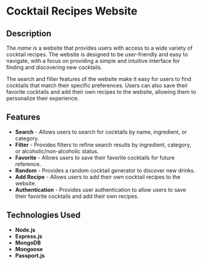 # Cocktail Recipes Website


## Description

The *name* is a website that provides users with access to a wide variety of cocktail recipes. The website is designed to be user-friendly and easy to navigate, with a focus on providing a simple and intuitive interface for finding and discovering new cocktails.

The search and filter features of the website make it easy for users to find cocktails that match their specific preferences. Users can also save their favorite cocktails and add their own recipes to the website, allowing them to personalize their experience.


## Features

- **Search** - Allows users to search for cocktails by name, ingredient, or category.
- **Filter** - Provides filters to refine search results by ingredient, category, or alcoholic/non-alcoholic status.
- **Favorite** - Allows users to save their favorite cocktails for future reference.
- **Random** - Provides a random cocktail generator to discover new drinks.
- **Add Recipe** - Allows users to add their own cocktail recipes to the website.
- **Authentication** - Provides user authentication to allow users to save their favorite cocktails and add their own recipes.


## Technologies Used

- **Node.js**
- **Express.js**
- **MongoDB**
- **Mongoose**
- **Passport.js**

